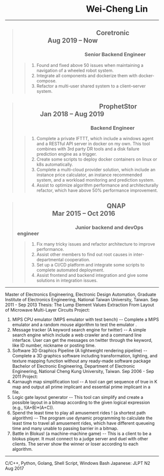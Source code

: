 # &nbsp;&nbsp;&nbsp;&nbsp;&nbsp;&nbsp;&nbsp;&nbsp;&nbsp;&nbsp;&nbsp;&nbsp;&nbsp;&nbsp;&nbsp;&nbsp;&nbsp;&nbsp;&nbsp;&nbsp;&nbsp;&nbsp;&nbsp;&nbsp;&nbsp;&nbsp;&nbsp;&nbsp;&nbsp;&nbsp;&nbsp;&nbsp;&nbsp;&nbsp;&nbsp;&nbsp;&nbsp;&nbsp;&nbsp;&nbsp;Wei-Cheng Lin
___
> ## &nbsp;&nbsp;&nbsp;&nbsp;&nbsp;&nbsp;&nbsp;&nbsp;&nbsp;&nbsp;&nbsp;&nbsp;&nbsp;&nbsp;&nbsp;&nbsp;&nbsp;&nbsp;&nbsp;&nbsp;&nbsp;&nbsp;&nbsp;&nbsp;&nbsp;&nbsp;&nbsp;&nbsp;&nbsp;&nbsp;&nbsp;&nbsp;&nbsp;&nbsp;&nbsp;&nbsp;&nbsp;&nbsp;&nbsp;&nbsp;&nbsp;&nbsp;&nbsp;&nbsp;&nbsp;&nbsp;&nbsp;&nbsp;&nbsp;&nbsp;&nbsp;&nbsp;Coretronic &nbsp;&nbsp;&nbsp;&nbsp;&nbsp;&nbsp;&nbsp;&nbsp;&nbsp;&nbsp;&nbsp;&nbsp;&nbsp;&nbsp;&nbsp;&nbsp;&nbsp;&nbsp;&nbsp;&nbsp;Aug 2019 – Now
> ### &nbsp;&nbsp;&nbsp;&nbsp;&nbsp;&nbsp;&nbsp;&nbsp;&nbsp;&nbsp;&nbsp;&nbsp;&nbsp;&nbsp;&nbsp;&nbsp;&nbsp;&nbsp;&nbsp;&nbsp;&nbsp;&nbsp;&nbsp;&nbsp;&nbsp;&nbsp;&nbsp;&nbsp;&nbsp;&nbsp;&nbsp;&nbsp;&nbsp;&nbsp;&nbsp;&nbsp;&nbsp;&nbsp;&nbsp;&nbsp;&nbsp;&nbsp;&nbsp;&nbsp;&nbsp;&nbsp;&nbsp;&nbsp;&nbsp;&nbsp;&nbsp;&nbsp;&nbsp;&nbsp;&nbsp;&nbsp;&nbsp;Senior Backend Engineer
>> 1.	Found and fixed above 50 issues when maintaining a navigation of a wheeled robot system.
>> 2.	Integrate all components and dockerize them with docker-compose.
>> 3.	Refactor a multi-user shared system to a client–server system.

> ## &nbsp;&nbsp;&nbsp;&nbsp;&nbsp;&nbsp;&nbsp;&nbsp;&nbsp;&nbsp;&nbsp;&nbsp;&nbsp;&nbsp;&nbsp;&nbsp;&nbsp;&nbsp;&nbsp;&nbsp;&nbsp;&nbsp;&nbsp;&nbsp;&nbsp;&nbsp;&nbsp;&nbsp;&nbsp;&nbsp;&nbsp;&nbsp;&nbsp;&nbsp;&nbsp;&nbsp;&nbsp;&nbsp;&nbsp;&nbsp;&nbsp;&nbsp;&nbsp;&nbsp;&nbsp;&nbsp;&nbsp;&nbsp;&nbsp;&nbsp;&nbsp;&nbsp;&nbsp;&nbsp;ProphetStor &nbsp;&nbsp;&nbsp;&nbsp;&nbsp;&nbsp;&nbsp;&nbsp;&nbsp;&nbsp;&nbsp;&nbsp;&nbsp;&nbsp;&nbsp;Jan 2018 – Aug 2019
> ### &nbsp;&nbsp;&nbsp;&nbsp;&nbsp;&nbsp;&nbsp;&nbsp;&nbsp;&nbsp;&nbsp;&nbsp;&nbsp;&nbsp;&nbsp;&nbsp;&nbsp;&nbsp;&nbsp;&nbsp;&nbsp;&nbsp;&nbsp;&nbsp;&nbsp;&nbsp;&nbsp;&nbsp;&nbsp;&nbsp;&nbsp;&nbsp;&nbsp;&nbsp;&nbsp;&nbsp;&nbsp;&nbsp;&nbsp;&nbsp;&nbsp;&nbsp;&nbsp;&nbsp;&nbsp;&nbsp;&nbsp;&nbsp;&nbsp;&nbsp;&nbsp;&nbsp;&nbsp;&nbsp;&nbsp;&nbsp;&nbsp;&nbsp;&nbsp;&nbsp;&nbsp;&nbsp;Backend Engineer
>> 1.	Complete a private IFTTT, which include a windows agent and a RESTful API server in docker on my own. This tool combines with 3rd party DR tools and a disk failure prediction engine as a trigger.
>> 2.	Create some scripts to deploy docker containers on linux or k8s automatically.
>> 3.	Complete a multi-cloud provider solution, which include an instance price calculator, an instance recommended system, and a workload monitoring and prediction system.
>> 4.	Assist to optimize algorithm performance and architecturally refactor, which have above 50% performance improvement.

> ## &nbsp;&nbsp;&nbsp;&nbsp;&nbsp;&nbsp;&nbsp;&nbsp;&nbsp;&nbsp;&nbsp;&nbsp;&nbsp;&nbsp;&nbsp;&nbsp;&nbsp;&nbsp;&nbsp;&nbsp;&nbsp;&nbsp;&nbsp;&nbsp;&nbsp;&nbsp;&nbsp;&nbsp;&nbsp;&nbsp;&nbsp;&nbsp;&nbsp;&nbsp;&nbsp;&nbsp;&nbsp;&nbsp;&nbsp;&nbsp;&nbsp;&nbsp;&nbsp;&nbsp;&nbsp;&nbsp;&nbsp;&nbsp;&nbsp;&nbsp;&nbsp;&nbsp;&nbsp;&nbsp;&nbsp;&nbsp;&nbsp;&nbsp;&nbsp;QNAP &nbsp;&nbsp;&nbsp;&nbsp;&nbsp;&nbsp;&nbsp;&nbsp;&nbsp;&nbsp;&nbsp;&nbsp;&nbsp;&nbsp;&nbsp;&nbsp;&nbsp;&nbsp;&nbsp;&nbsp;&nbsp;&nbsp;&nbsp;Mar 2015 – Oct 2016
> ### &nbsp;&nbsp;&nbsp;&nbsp;&nbsp;&nbsp;&nbsp;&nbsp;&nbsp;&nbsp;&nbsp;&nbsp;&nbsp;&nbsp;&nbsp;&nbsp;&nbsp;&nbsp;&nbsp;&nbsp;&nbsp;&nbsp;&nbsp;&nbsp;&nbsp;&nbsp;&nbsp;&nbsp;&nbsp;&nbsp;&nbsp;&nbsp;&nbsp;&nbsp;&nbsp;&nbsp;&nbsp;&nbsp;&nbsp;&nbsp;&nbsp;&nbsp;&nbsp;&nbsp;&nbsp;&nbsp;&nbsp;&nbsp;&nbsp;Junior backend and devOps engineer
>> 1.	Fix many tricky issues and refactor architecture to improve performance.
>> 2.	Assist other members to find out root causes in inter-departmental cooperation.
>> 3.	Set up a CI/CD platform and integrate some scripts to complete automated deployment.
>> 4.	Assist frontend and backend integration and give some solutions in integration issues.
___
Master of Electronics Engineering, Electronic Design Automation, Graduate Institute of Electronics Engineering, National Taiwan University, Taiwan.      Sep 2011 - Sep 2013 
Thesis: The Lump Element Values Extraction From Layout of Microwave Multi-Layer Circuits
Project:
1.	MIPS CPU emulator (MIPS emulator with test bench)
-- Complete a MIPS emulator and a random mouse algorithm to test the emulator .
2.	Message tracker (A keyword search engine for twitter)
-- A simple search engine which include a web crawler and a command line interface. User can get the
messages on twitter through the keyword, like ID number, nickname or posting time.
3.	Software 3D Graphics Pipeline (A lightweight rendering pipeline)
-- Complete a 3D graphics software including transformation, lighting, and texture mapping function 
without any ready-made software package
Bachelor of Electronic Engineering, Department of Electronic Engineering, National Cheng Kung University, Taiwan.                             Sep 2006 - Sep 2011
Project:
1.	Karnaugh map simplification tool
-- A tool can get sequence of true in K map and output all prime implicant and essential prime implicant in a file.
2.	Logic gate layout generator
-- This tool can simplify and create a possible layout in a bitmap according to the given logical expression (e.g., !(A+B)*(A+C)).
3.	Spend the least time to play all amusement rides ! (a shortest path algorithm)
-- The program use dynamic programming to calculate the least time to travel all amusement rides, which have different queueing time and many unable to passing barrier in a bitmap.
4.	Battle in Blokus! (a machine-machine game)
-- This is a client to be a blokus player. It must connect to a judge server and duel with other clients. The server show the winner or loser according to each algorithm.
________________________________________
C/C++,  Python,  Golang,  Shell Script,  Windows Bash
Japanese:  JLPT N2                                                        Aug 2017
